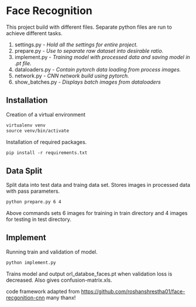 # Face Recognition

This project build with different files. Separate python files are run to achieve different tasks.

1. settings.py -  *Hold all the settings for entire project.* 
2. prepare.py - *Use to separate raw dataset into desirable ratio.*
3. implement.py - *Training model with processed data and saving model in .pt file.*
4. dataloaders.py - *Contain pytorch data loading from process images.*
5. network.py - *CNN network build using pytorch.*
6. show_batches.py - *Displays batch images from dataloaders*


## Installation

Creation of a virtual environment

```p
virtualenv venv
source venv/bin/activate
```

Installation of required packages.

```p
pip install -r requirements.txt
```

## Data Split

Split data into test data and traing data set. Stores images in processed data with pass parameters.

```bash
python prepare.py 6 4
```

Above commands sets 6 images for training in train directory and 4 images for testing in test directory.


## Implement

Running train and validation of model.

```bash 
python implement.py
```


Trains model and output orl_databse_faces.pt when validation loss is decreased. Also gives confusion-matrix.xls.


code framework adapted from https://github.com/roshanshrestha01/face-recgonition-cnn
many thanx!

 

